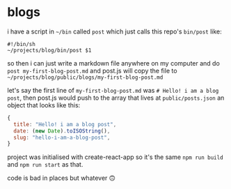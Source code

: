 # blogs

i have a script in `~/bin` called `post` which just calls this repo's `bin/post` like:

```shell
#!/bin/sh
~/projects/blog/bin/post $1
```

so then i can just write a markdown file anywhere on my computer and do
`post my-first-blog-post.md` and post.js will copy the file to
`~/projects/blog/public/blogs/my-first-blog-post.md`

let's say the first line of `my-first-blog-post.md` was `# Hello! i am a blog post`,
then post.js would push to the array that lives at `public/posts.json` an object
that looks like this:

```javascript
{
  title: "Hello! i am a blog post",
  date: (new Date).toISOString(),
  slug: "hello-i-am-a-blog-post",
}
```

project was initialised with create-react-app so it's the same `npm run build`
and `npm run start` as that.

code is bad in places but whatever 🙃

